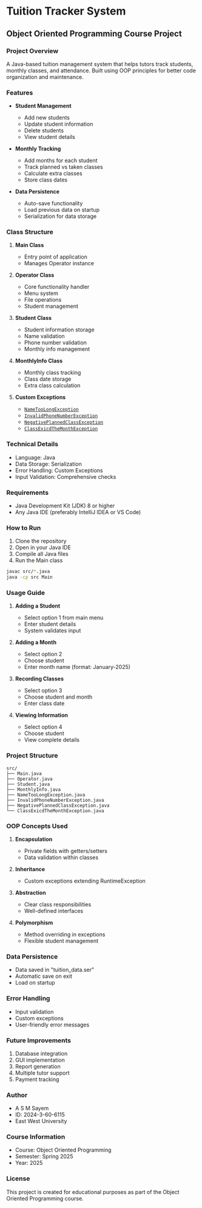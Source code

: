 # Tuition Tracker System
## Object Oriented Programming Course Project

### Project Overview
A Java-based tuition management system that helps tutors track students, monthly classes, and attendance. Built using OOP principles for better code organization and maintenance.

### Features
- **Student Management**
  - Add new students
  - Update student information
  - Delete students
  - View student details

- **Monthly Tracking**
  - Add months for each student
  - Track planned vs taken classes
  - Calculate extra classes
  - Store class dates

- **Data Persistence**
  - Auto-save functionality
  - Load previous data on startup
  - Serialization for data storage

### Class Structure
1. **Main Class**
   - Entry point of application
   - Manages Operator instance

2. **Operator Class**
   - Core functionality handler
   - Menu system
   - File operations
   - Student management

3. **Student Class**
   - Student information storage
   - Name validation
   - Phone number validation
   - Monthly info management

4. **MonthlyInfo Class**
   - Monthly class tracking
   - Class date storage
   - Extra class calculation

5. **Custom Exceptions**
   - [`NameTooLongException`](src/NameTooLongException.java)
   - [`InvalidPhoneNumberException`](src/InvalidPhoneNumberException.java)
   - [`NegativePlannedClassException`](src/NegativePlannedClassException.java)
   - [`ClassExicdTheMonthException`](src/ClassExicdTheMonthException.java)

### Technical Details
- Language: Java
- Data Storage: Serialization
- Error Handling: Custom Exceptions
- Input Validation: Comprehensive checks

### Requirements
- Java Development Kit (JDK) 8 or higher
- Any Java IDE (preferably IntelliJ IDEA or VS Code)

### How to Run
1. Clone the repository
2. Open in your Java IDE
3. Compile all Java files
4. Run the Main class

```bash
javac src/*.java
java -cp src Main
```

### Usage Guide
1. **Adding a Student**
   - Select option 1 from main menu
   - Enter student details
   - System validates input

2. **Adding a Month**
   - Select option 2
   - Choose student
   - Enter month name (format: January-2025)

3. **Recording Classes**
   - Select option 3
   - Choose student and month
   - Enter class date

4. **Viewing Information**
   - Select option 4
   - Choose student
   - View complete details

### Project Structure
```
src/
├── Main.java
├── Operator.java
├── Student.java
├── MonthlyInfo.java
├── NameTooLongException.java
├── InvalidPhoneNumberException.java
├── NegativePlannedClassException.java
└── ClassExicdTheMonthException.java
```

### OOP Concepts Used
1. **Encapsulation**
   - Private fields with getters/setters
   - Data validation within classes

2. **Inheritance**
   - Custom exceptions extending RuntimeException

3. **Abstraction**
   - Clear class responsibilities
   - Well-defined interfaces

4. **Polymorphism**
   - Method overriding in exceptions
   - Flexible student management

### Data Persistence
- Data saved in "tuition_data.ser"
- Automatic save on exit
- Load on startup

### Error Handling
- Input validation
- Custom exceptions
- User-friendly error messages

### Future Improvements
1. Database integration
2. GUI implementation
3. Report generation
4. Multiple tutor support
5. Payment tracking

### Author
- A S M Sayem
- ID: 2024-3-60-6115
- East West University

### Course Information
- Course: Object Oriented Programming
- Semester: Spring 2025
- Year: 2025

### License
This project is created for educational purposes as part of the Object Oriented Programming course.
